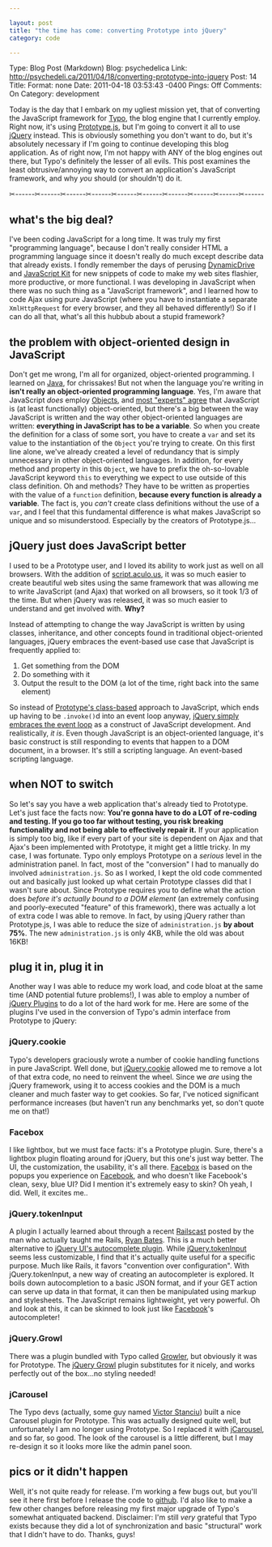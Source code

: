 ```yaml
---

layout: post
title: "the time has come: converting Prototype into jQuery"
category: code

---
```


Type: Blog Post (Markdown)
Blog: psychedelica
Link: http://psychedeli.ca/2011/04/18/converting-prototype-into-jquery
Post: 14
Title: 
Format: none
Date: 2011-04-18 03:53:43 -0400
Pings: Off
Comments: On
Category: development

Today is the day that I embark on my ugliest mission yet, that of converting the JavaScript framework for [Typo](http://typosphere.org/), the blog engine that I currently employ. Right now, it's using [Prototype.js](http://prototypejs.org/), but I'm going to convert it all to use [jQuery](http://jquery.com) instead. This is obviously something you don't want to do, but it's absolutely necessary if I'm going to continue developing this blog application. As of right now, I'm not happy with ANY of the blog engines out there, but Typo's definitely the lesser of all evils. This post examines the least obtrusive/annoying way to convert an application's JavaScript framework, and why *you* should (or shouldn't) do it.

✂------✂------✂------✂------✂------✂------✂------✂------✂------✂------

## what's the big deal?
I've been coding JavaScript for a long time. It was truly my first "programming language", because I don't really consider HTML a programming language since it doesn't really do much except describe data that already exists. I fondly remember the days of perusing [DynamicDrive](http://dynamicdrive.com) and [JavaScript Kit](http://javascriptkit.com) for new snippets of code to make my web sites flashier, more productive, or more functional. I was developing in JavaScript when there was no such thing as a "JavaScript framework", and I learned how to code Ajax using pure JavaScript (where you have to instantiate a separate `XmlHttpRequest` for every browser, and they all behaved differently!) So if I can do all that, what's all this hubbub about a stupid framework?

## the problem with object-oriented design in JavaScript
Don't get me wrong, I'm all for organized, object-oriented programming. I learned on [Java](http://java.sun.com), for chrissakes! But not when the language you're writing in **isn't really an object-oriented programming language**. Yes, I'm aware that JavaScript *does* employ [Objects](https://developer.mozilla.org/en/JavaScript/Reference/Global_Objects/Object), and [most "experts" agree](http://en.wikipedia.org/wiki/JavaScript) that JavaScript is (at least functionally) object-oriented, but there's a big between the way JavaScript is written and the way other object-oriented languages are written: **everything in JavaScript has to be a variable**. So when you create the definition for a class of some sort, you have to create a `var` and set its value to the instantiation of the `Object` you're trying to create. On this first line alone, we've already created a level of redundancy that is simply unnecessary in other object-oriented languages. In addition, for every method and property in this `Object`, we have to prefix the oh-so-lovable JavaScript keyword `this` to everything we expect to use outside of this class definition. Oh and methods? They have to be written as properties with the value of a `function` definition, **because every function is already a variable**. The fact is, you *can't* create class definitions without the use of a `var`, and I feel that this fundamental difference is what makes JavaScript so unique and so misunderstood. Especially by the creators of Prototype.js... 

## jQuery just does JavaScript better
I used to be a Prototype user, and I loved its ability to work just as well on all browsers. With the addition of [script.aculo.us](http://script.aculo.us), it was so much easier to create beautiful web sites using the same framework that was allowing me to write JavaScript (and Ajax) that worked on all browsers, so it took 1/3 of the time. But when jQuery was released, it was so much easier to understand and get involved with. **Why?**

Instead of attempting to change the way JavaScript is written by using classes, inheritance, and other concepts found in traditional object-oriented languages, jQuery embraces the event-based use case that JavaScript is frequently applied to: 

1.	Get something from the DOM
2.	Do something with it
3.	Output the result to the DOM (a lot of the time, right back into the same element)

So instead of [Prototype's class-based](http://alternateidea.com/blog/articles/2006/08/23/jquery-mis-leading-the-pack) approach to JavaScript, which ends up having to be `.invoke()`d into an event loop anyway, [jQuery simply embraces the event loop](http://blog.jquery.com/2006/08/20/why-jquerys-philosophy-is-better/) as a construct of JavaScript development. And realistically, *it is*. Even though JavaScript is an object-oriented language, it's basic construct is still responding to events that happen to a DOM document, in a browser. It's still a scripting language. An event-based scripting language.

## when NOT to switch
So let's say you have a web application that's already tied to Prototype. Let's just face the facts now: **You're gonna have to do a LOT of re-coding and testing. If you go too far without testing, you risk breaking functionality and not being able to effectively repair it.** If your application is simply too big, like if every part of your site is dependent on Ajax and that Ajax's been implemented with Prototype, it might get a little tricky. In my case, I was fortunate. Typo only employs Prototype on a *serious* level in the administration panel. In fact, most of the "conversion" I had to manually do involved `administration.js`. So as I worked, I kept the old code commented out and basically just looked up what certain Prototype classes did that I wasn't sure about. Since Prototype requires you to define what the action does *before it's actually bound to a DOM element* (an extremely confusing and poorly-executed "feature" of this framework), there was actually a lot of extra code I was able to remove. In fact, by using jQuery rather than Prototype.js, I was able to reduce the size of `administration.js` **by about 75%**. The new `administration.js` is only 4KB, while the old was about 16KB!

## plug it in, plug it in
Another way I was able to reduce my work load, and code bloat at the same time (AND potential future problems!), I was able to employ a number of [jQuery Plugins](http://plugins.jquery.com) to do a lot of the hard work for me. Here are some of the plugins I've used in the conversion of Typo's admin interface from Prototype to jQuery:

### jQuery.cookie
Typo's developers graciously wrote a number of cookie handling functions in pure JavaScript. Well done, but [jQuery.cookie](https://github.com/carhartl/jquery-cookie) allowed me to remove a lot of that extra code, no need to reinvent the wheel. Since we *are* using the jQuery framework, using it to access cookies and the DOM is a much cleaner and much faster way to get cookies. So far, I've noticed significant performance increases (but haven't run any benchmarks yet, so don't quote me on that!)

### Facebox
I like lightbox, but we must face facts: it's a Prototype plugin. Sure, there's a lightbox plugin floating around for jQuery, but this one's just way better. The UI, the customization, the usability, it's all there. [Facebox](http://defunkt.io/facebox/) is based on the popups you experience on [Facebook](http://facebook.com), and who doesn't like Facebook's clean, sexy, blue UI? Did I mention it's extremely easy to skin? Oh yeah, I did. Well, it excites me..

### jQuery.tokenInput
A plugin I actually learned about through a recent [Railscast](http://railscasts.com/episodes/258-token-fields) posted by the man who actually taught me Rails, [Ryan Bates](http://github.com/ryanb). This is a much better alternative to [jQuery UI's autocomplete plugin](http://jqueryui.com/demos/autocomplete). While [jQuery.tokenInput](http://loopj.com/jquery-tokeninput/) seems less customizable, I find that it's actually quite useful for a specific purpose. Much like Rails, it favors "convention over configuration". With jQuery.tokenInput, a new way of creating an autocompleter is explored. It boils down autocompletion to a basic JSON format, and if your GET action can serve up data in that format, it can then be manipulated using markup and stylesheets. The JavaScript remains lightweight, yet very powerful. Oh and look at this, it can be skinned to look just like [Facebook](http://facebook.com)'s autocompleter!

### jQuery.Growl
There was a plugin bundled with Typo called [Growler](http://examples.kevinandre.com/growler1.0.0/index.html), but obviously it was for Prototype. The [jQuery Growl](http://projects.zoulcreations.com/jquery/growl/) plugin substitutes for it nicely, and works perfectly out of the box...no styling needed!

### jCarousel
The Typo devs (actually, some guy named [Victor Stanciu](http://www.victorstanciu.ro)) built a nice Carousel plugin for Prototype. This was actually designed quite well, but unfortunately I am no longer using Prototype. So I replaced it with [jCarousel](http://sorgalla.com/jcarousel/), and so far, so good. The look of the carousel is a little different, but I may re-design it so it looks more like the admin panel soon.

## pics or it didn't happen
Well, it's not quite ready for release. I'm working a few bugs out, but you'll see it here first before I release the code to [github](http://github.com/tubbo/psycho). I'd also like to make a few other changes before releasing my first major upgrade of Typo's somewhat antiquated backend. Disclaimer: I'm still *very* grateful that Typo exists because they did a lot of synchronization and basic "structural" work that I didn't have to do. Thanks, guys!
